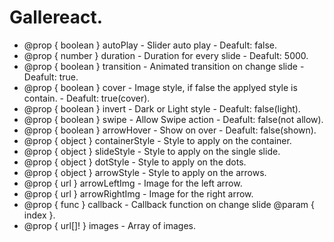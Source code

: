# Gallereact.

   * @prop { boolean } autoPlay - Slider auto play - Deafult: false.
   * @prop { number } duration - Duration for every slide - Deafult: 5000.
   * @prop { boolean } transition - Animated transition on change slide - Deafult: true.
   * @prop { boolean } cover - Image style, if false the applyed style is contain. - Deafult: true(cover).
   * @prop { boolean } invert - Dark or Light style - Deafult: false(light).
   * @prop { boolean } swipe - Allow Swipe action - Deafult: false(not allow).
   * @prop { boolean } arrowHover - Show on over - Deafult: false(shown).
   * @prop { object } containerStyle - Style to apply on the container.
   * @prop { object } slideStyle - Style to apply on the single slide.
   * @prop { object } dotStyle - Style to apply on the dots.
   * @prop { object } arrowStyle - Style to apply on the arrows.
   * @prop { url } arrowLeftImg - Image for the left arrow.
   * @prop { url } arrowRightImg - Image for the right arrow.
   * @prop { func } callback - Callback function on change slide @param { index }.
   * @prop { url[]! } images - Array of images.